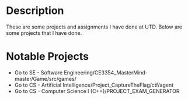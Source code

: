 # Description
These are some projects and assignments I have done at UTD. Below are some projects that I have done. 

# Notable Projects

+ Go to SE - Software Engineering/CE3354_MasterMind-master/Game/src/games/
+ Go to CS - Artificial Intelligence/Project_CaptureTheFlag/ctf/agent
+ Go to CS - Computer Science I (C++)/PROJECT_EXAM_GENERATOR
